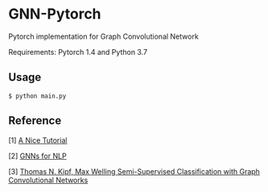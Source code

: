 # GNN-Pytorch
Pytorch implementation for Graph Convolutional Network

Requirements: Pytorch 1.4 and Python 3.7

## Usage
```
$ python main.py
```

## Reference

[1] [A Nice Tutorial](https://www.cnblogs.com/SivilTaram/p/graph_neural_network_1.html)

[2] [GNNs for NLP](https://github.com/svjan5/GNNs-for-NLP)

[3] [Thomas N. Kipf, Max Welling Semi-Supervised Classification with Graph Convolutional Networks](https://arxiv.org/abs/1609.02907)

